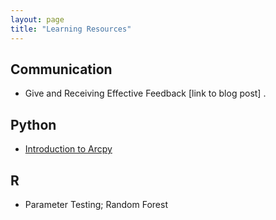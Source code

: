 ```yaml
---
layout: page
title: "Learning Resources"
---
```



## Communication
- Give and Receiving Effective Feedback [link to blog post] .

## Python
- [Introduction to Arcpy](/introToArcpy)


## R
- Parameter Testing; Random Forest
